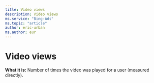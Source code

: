 ```yaml
---
title: Video views
description: Video views
ms.service: "Bing-Ads"
ms.topic: "article"
author: eric-urban
ms.author: eur
---
```


# Video views

**What it is:**  Number of times the video was played for a user (measured directly).


